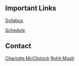 ## Important Links

[Syllabus](./syllabus.md)

[Schedule](./schedule.md)

## Contact

[Charlotte McClintock](char@virginia.edu)
[Rohit Musti](ro@virginia.edu)
